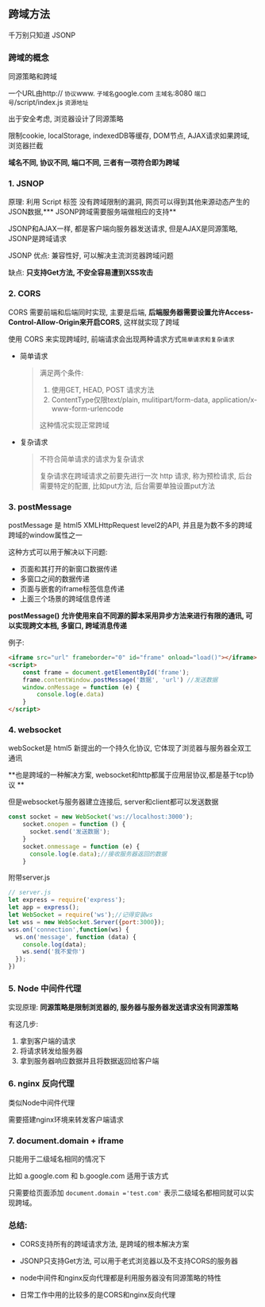## 跨域方法

千万别只知道 JSONP

### 跨域的概念

同源策略和跨域

一个URL由http:// `协议`www. `子域名`google.com `主域名`:8080 `端口号`/script/index.js `资源地址`

出于安全考虑, 浏览器设计了同源策略

限制cookie, localStorage, indexedDB等缓存, DOM节点, AJAX请求如果跨域, 浏览器拦截

**域名不同, 协议不同, 端口不同, 三者有一项符合即为跨域**

### 1. JSNOP

原理: 利用 Script 标签 没有跨域限制的漏洞, 网页可以得到其他来源动态产生的JSON数据,*** JSONP跨域需要服务端做相应的支持**

JSONP和AJAX一样, 都是客户端向服务器发送请求, 但是AJAX是同源策略, JSONP是跨域请求

JSONP 优点: 兼容性好, 可以解决主流浏览器跨域问题

缺点: **只支持Get方法, 不安全容易遭到XSS攻击**



### 2. CORS


CORS 需要前端和后端同时实现, 主要是后端, **后端服务器需要设置允许Access-Control-Allow-Origin来开启CORS**, 这样就实现了跨域



使用 CORS 来实现跨域时, 前端请求会出现两种请求方式`简单请求和复杂请求`

- 简单请求

  >满足两个条件:
  >
  >1. 使用GET, HEAD, POST 请求方法
  >2. ContentType仅限text/plain, mulitipart/form-data, application/x-www-form-urlencode
  >
  >这种情况实现正常跨域

  

- 复杂请求

  >不符合简单请求的请求为复杂请求
  >
  >复杂请求在跨域请求之前要先进行一次 http 请求, 称为预检请求, 后台需要特定的配置, 比如put方法, 后台需要单独设置put方法



### 3. postMessage

postMessage 是 html5 XMLHttpRequest level2的API, 并且是为数不多的跨域跨域的window属性之一

这种方式可以用于解决以下问题:

- 页面和其打开的新窗口数据传递
- 多窗口之间的数据传递
- 页面与嵌套的iframe标签信息传递
- 上面三个场景的跨域信息传递

**postMessage() 允许使用来自不同源的脚本采用异步方法来进行有限的通讯, 可以实现跨文本档, 多窗口, 跨域消息传递**

例子:

```html
<iframe src="url" frameborder="0" id="frame" onload="load()"></iframe>
<script>
    const frame = document.getElementById('frame');
    frame.contentWindow.postMessage('数据', 'url') //发送数据
    window.onMessage = function (e) {
        console.log(e.data)
    }
</script>
```

### 4. websocket

webSocket是 html5 新提出的一个持久化协议, 它体现了浏览器与服务器全双工通讯

**也是跨域的一种解决方案, websocket和http都属于应用层协议,都是基于tcp协议 **

但是websocket与服务器建立连接后, server和client都可以发送数据

```js
const socket = new WebSocket('ws://localhost:3000');
    socket.onopen = function () {
      socket.send('发送数据');
    }
    socket.onmessage = function (e) {
      console.log(e.data);//接收服务器返回的数据
    }
```

附带server.js

```js
// server.js
let express = require('express');
let app = express();
let WebSocket = require('ws');//记得安装ws
let wss = new WebSocket.Server({port:3000});
wss.on('connection',function(ws) {
  ws.on('message', function (data) {
    console.log(data);
    ws.send('我不爱你')
  });
})
```

### 5. Node 中间件代理

实现原理: **同源策略是限制浏览器的, 服务器与服务器发送请求没有同源策略**

有这几步:

1. 拿到客户端的请求
2. 将请求转发给服务器
3. 拿到服务器响应数据并且将数据返回给客户端

### 6. nginx 反向代理

类似Node中间件代理

需要搭建nginx环境来转发客户端请求

### 7. document.domain + iframe

只能用于二级域名相同的情况下

比如 a.google.com 和 b.google.com 适用于该方式

只需要给页面添加 `document.domain ='test.com'` 表示二级域名都相同就可以实现跨域。



### 总结:

- CORS支持所有的跨域请求方法, 是跨域的根本解决方案

- JSONP只支持Get方法, 可以用于老式浏览器以及不支持CORS的服务器

- node中间件和nginx反向代理都是利用服务器没有同源策略的特性

- 日常工作中用的比较多的是CORS和nginx反向代理
